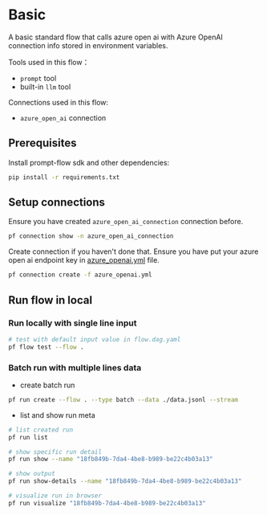 # Basic
A basic standard flow that calls azure open ai with Azure OpenAI connection info stored in environment variables. 

Tools used in this flow：
- `prompt` tool
- built-in `llm` tool

Connections used in this flow:
- `azure_open_ai` connection

## Prerequisites

Install prompt-flow sdk and other dependencies:
```bash
pip install -r requirements.txt
```

## Setup connections
Ensure you have created `azure_open_ai_connection` connection before.
```bash
pf connection show -n azure_open_ai_connection
```

Create connection if you haven't done that. Ensure you have put your azure open ai endpoint key in [azure_openai.yml](azure_openai.yml) file. 
```bash
pf connection create -f azure_openai.yml
```

## Run flow in local

### Run locally with single line input

```bash
# test with default input value in flow.dag.yaml
pf flow test --flow .
```

### Batch run with multiple lines data

- create batch run
```bash
pf run create --flow . --type batch --data ./data.jsonl --stream
```

- list and show run meta
```bash
# list created run
pf run list

# show specific run detail
pf run show --name "18fb849b-7da4-4be8-b989-be22c4b03a13"

# show output
pf run show-details --name "18fb849b-7da4-4be8-b989-be22c4b03a13"

# visualize run in browser
pf run visualize "18fb849b-7da4-4be8-b989-be22c4b03a13"
```

